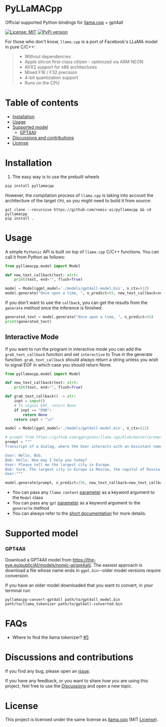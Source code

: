# PyLLaMACpp
Official supported Python bindings for [llama.cpp](https://github.com/ggerganov/llama.cpp) + gpt4all

[![License: MIT](https://img.shields.io/badge/license-MIT-blue.svg)](https://opensource.org/licenses/MIT)
[![PyPi version](https://badgen.net/pypi/v/pyllamacpp)](https://pypi.org/project/pyllamacpp/)

[//]: # ([![Wheels]&#40;https://github.com/abdeladim-s/pyllamacpp/actions/workflows/wheels.yml/badge.svg?branch=main&event=push&#41;]&#40;https://github.com/abdeladim-s/pyllamacpp/actions/workflows/wheels.yml&#41;)

[//]: # ([![Wheels-windows-mac]&#40;https://github.com/abdeladim-s/pyllamacpp/actions/workflows/wheels-windows_mac.yml/badge.svg&#41;]&#40;https://github.com/abdeladim-s/pyllamacpp/actions/workflows/wheels-windows_mac.yml&#41;)

[//]: # (<br/>)

[//]: # (<p align="center">)

[//]: # (  <img src="https://github.com/abdeladim-s/pyllamacpp/blob/main/docs/demo.gif?raw=true">)

[//]: # (</p>)


For those who don't know, `llama.cpp` is a port of Facebook's LLaMA model in pure C/C++:

<blockquote>

- Without dependencies
- Apple silicon first-class citizen - optimized via ARM NEON
- AVX2 support for x86 architectures
- Mixed F16 / F32 precision
- 4-bit quantization support
- Runs on the CPU

</blockquote>

# Table of contents
<!-- TOC -->
* [Installation](#installation)
* [Usage](#usage)
* [Supported model](#supported-model)
    * [GPT4All](#gpt4all)
* [Discussions and contributions](#discussions-and-contributions)
* [License](#license)
<!-- TOC -->

# Installation
1. The easy way is to use the prebuilt wheels
```bash
pip install pyllamacpp
```

However, the compilation process of `llama.cpp` is taking into account the architecture of the target `CPU`, 
so you might need to build it from source:

```shell
git clone --recursive https://github.com/nomic-ai/pyllamacpp && cd pyllamacpp
pip install .
```

# Usage

[//]: # ()
[//]: # (### Web UI)

[//]: # (The package contains a simple web UI to test the bindings:)

[//]: # ()
[//]: # (- Lightweight, and easy to use.)

[//]: # (- Only needs Python.)

[//]: # (- Has the option to convert the models to `ggml` format.)

[//]: # (- A code like editor.)

[//]: # (- Different options to tweak the `llama.cpp` parameters.)

[//]: # (- Ability to export the generated text.)

[//]: # ()
[//]: # (From the command line, run:)

[//]: # (```shell)

[//]: # (pyllamacpp-webui)

[//]: # (```)

[//]: # ()
[//]: # (That's it!<br>)

[//]: # (A web page will be opened on your default browser, otherwise navigate to the links provided by the command.)

[//]: # ()
[//]: # ()
[//]: # (### Python bindings)

A simple `Pythonic` API is built on top of `llama.cpp` C/C++ functions. You can call it from Python as follows:

```python
from pyllamacpp.model import Model

def new_text_callback(text: str):
    print(text, end="", flush=True)

model = Model(ggml_model='./models/gpt4all-model.bin', n_ctx=512)
model.generate("Once upon a time, ", n_predict=55, new_text_callback=new_text_callback, n_threads=8)
```
If you don't want to use the `callback`, you can get the results from the `generate` method once the inference is finished:

```python
generated_text = model.generate("Once upon a time, ", n_predict=55)
print(generated_text)
```

## Interactive Mode

If you want to run the program in interactive mode you can add the `grab_text_callback` function and set `interactive` to True in the generate function. `grab_text_callback` should always return a string unless you wish to signal EOF in which case you should return None.

```py
from pyllamacpp.model import Model

def new_text_callback(text: str):
    print(text, end="", flush=True)

def grab_text_callback() -> str:
    inpt = input()
    # To signal EOF, return None
    if inpt == "END":
        return None
    return inpt + "\n"

model = Model(ggml_model='./models/gpt4all-model.bin', n_ctx=512)

# prompt from https://github.com/ggerganov/llama.cpp/blob/master/prompts/chat-with-bob.txt
prompt = """
Transcript of a dialog, where the User interacts with an Assistant named Bob. Bob is helpful, kind, honest, good at writing, and never fails to answer the User's requests immediately and with precision. To do this, Bob uses a database of information collected from many different sources, including books, journals, online articles, and more.

User: Hello, Bob.
Bob: Hello. How may I help you today?
User: Please tell me the largest city in Europe.
Bob: Sure. The largest city in Europe is Moscow, the capital of Russia.
User:"""

model.generate(prompt, n_predict=256, new_text_callback=new_text_callback, grab_text_callback=grab_text_callback, interactive=True, repeat_penalty=1.0, antiprompt=["User:"])
```

* You can pass any `llama context` [parameter](https://nomic-ai.github.io/pyllamacpp/#pyllamacpp.constants.LLAMA_CONTEXT_PARAMS_SCHEMA) as a keyword argument to the `Model` class
* You can pass any `gpt` [parameter](https://nomic-ai.github.io/pyllamacpp/#pyllamacpp.constants.GPT_PARAMS_SCHEMA) as a keyword argument to the `generarte` method
* You can always refer to the [short documentation](https://nomic-ai.github.io/pyllamacpp/) for more details.


# Supported model

### GPT4All

Download a GPT4All model from https://the-eye.eu/public/AI/models/nomic-ai/gpt4all/.
The easiest approach is download a file whose name ends in `ggml.bin`--older model versions require conversion.

If you have an older model downloaded that you want to convert, in your terminal run: 
```shell
pyllamacpp-convert-gpt4all path/to/gpt4all_model.bin path/to/llama_tokenizer path/to/gpt4all-converted.bin
```

# FAQs
* Where to find the llama tokenizer? [#5](https://github.com/nomic-ai/pyllamacpp/issues/5)

# Discussions and contributions
If you find any bug, please open an [issue](https://github.com/nomic-ai/pyllamacpp/issues).

If you have any feedback, or you want to share how you are using this project, feel free to use the [Discussions](https://github.com/nomic-ai/pyllamacpp/discussions) and open a new topic.

# License

This project is licensed under the same license as [llama.cpp](https://github.com/ggerganov/llama.cpp/blob/master/LICENSE) (MIT  [License](./LICENSE)).

